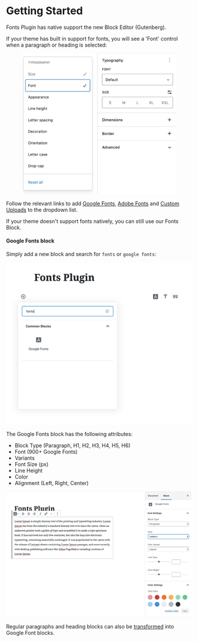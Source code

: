 # Getting Started

Fonts Plugin has native support the new Block Editor (Gutenberg).

If your theme has built in support for fonts, you will see a 'Font' control when a paragraph or heading is selected:

<figure><img src="../.gitbook/assets/image (43).png" alt=""><figcaption></figcaption></figure>

Follow the relevant links to add [Google Fonts](../advanced-settings/load-fonts-only.md), [Adobe Fonts](../integrations/adobe-fonts.md) and [Custom Uploads](../custom-font-uploads/custom-font-uploads.md) to the dropdown list.

If your theme doesn't support fonts natively, you can still use our Fonts Block.

#### Google Fonts block

Simply add a new block and search for `fonts` or `google fonts`:

![](<../.gitbook/assets/image (25).png>)

The Google Fonts block has the following attributes:

* Block Type (Paragraph, H1, H2, H3, H4, H5, H6)
* Font (900+ Google Fonts)
* Variants
* Font Size (px)
* Line Height
* Color
* Alignment (Left, Right, Center)

![](<../.gitbook/assets/image (31).png>)

Regular paragraphs and heading blocks can also be [transformed](transformations.md) into Google Font blocks.
